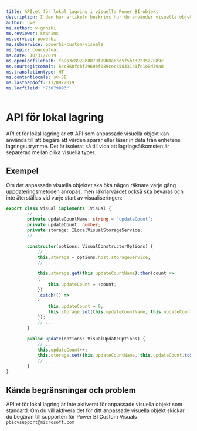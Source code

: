 ```yaml
---
title: API:et för lokal lagring i visuella Power BI-objekt
description: I den här artikeln beskrivs hur du använder visuella objekt i Power BI för åtkomst till webbläsarens lokala lagring
author: uve
ms.author: v-grniki
ms.reviewer: sranins
ms.service: powerbi
ms.subservice: powerbi-custom-visuals
ms.topic: conceptual
ms.date: 10/31/2019
ms.openlocfilehash: f69a3c8928b8079f79b8a6dd5f5b132235a7089c
ms.sourcegitcommit: 64c860fcbf2969bf089cec358331a1fc1e0d39a8
ms.translationtype: HT
ms.contentlocale: sv-SE
ms.lasthandoff: 11/09/2019
ms.locfileid: "73879893"
---
```

# <a name="local-storage-api"></a>API för lokal lagring

API:et för lokal lagring är ett API som anpassade visuella objekt kan använda till att begära att värden sparar eller läser in data från enhetens lagringsutrymme. Det är isolerat så till vida att lagringsåtkomsten är separerad mellan olika visuella typer.

## <a name="sample"></a>Exempel

Om det anpassade visuella objektet ska öka någon räknare varje gång uppdateringsmetoden anropas, men räknarvärdet också ska bevaras och inte återställas vid varje start av visualiseringen:

```typescript
export class Visual implements IVisual {
        // ...
        private updateCountName: string = 'updateCount';
        private updateCount: number;
        private storage: ILocalVisualStorageService;
        // ...

        constructor(options: VisualConstructorOptions) {
            // ...
            this.storage = options.host.storageService;
            // ...

            this.storage.get(this.updateCountName).then(count =>
            {
                this.updateCount = +count;
            })
            .catch(() =>
            {
                this.updateCount = 0;
                this.storage.set(this.updateCountName, this.updateCount.toString());
            });
            // ...
        }

        public update(options: VisualUpdateOptions) {
            // ...
            this.updateCount++;
            this.storage.set(this.updateCountName, this.updateCount.toString());
            // ...
        }
}
```

## <a name="known-limitations-and-issues"></a>Kända begränsningar och problem

API:et för lokal lagring är inte aktiverat för anpassade visuella objekt som standard. Om du vill aktivera det för ditt anpassade visuella objekt skickar du begäran till supporten för Power BI Custom Visuals `pbicvsupport@microsoft.com`
